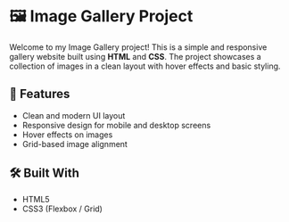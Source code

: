 # 🖼️ Image Gallery Project

Welcome to my Image Gallery project! This is a simple and responsive gallery website built using **HTML** and **CSS**. The project showcases a collection of images in a clean layout with hover effects and basic styling.


## 📁 Features

- Clean and modern UI layout
- Responsive design for mobile and desktop screens
- Hover effects on images
- Grid-based image alignment

## 🛠️ Built With

- HTML5
- CSS3 (Flexbox / Grid)

